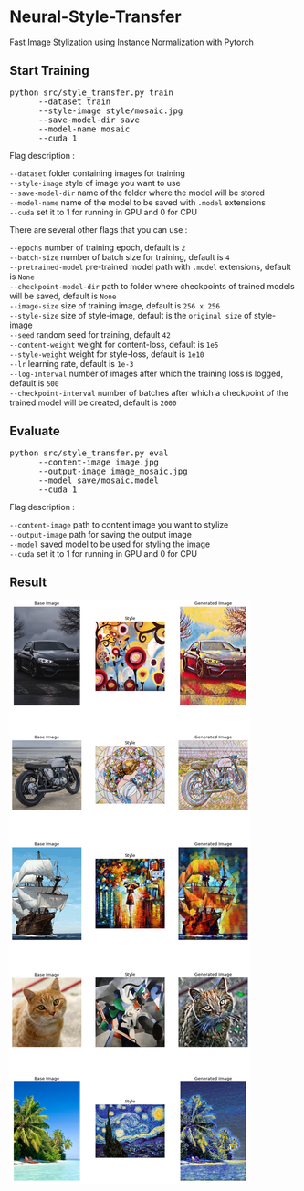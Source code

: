 # Neural-Style-Transfer
Fast Image Stylization using Instance Normalization with Pytorch

## Start Training
<pre>
python src/style_transfer.py train 
      --dataset train 
      --style-image style/mosaic.jpg 
      --save-model-dir save 
      --model-name mosaic 
      --cuda 1
</pre>

Flag description :  

`--dataset` folder containing images for training  
`--style-image` style of image you want to use  
`--save-model-dir` name of the folder where the model will be stored  
`--model-name` name of the model to be saved with `.model` extensions  
`--cuda` set it to 1 for running in GPU and 0 for CPU  

There are several other flags that you can use :

`--epochs` number of training epoch, default is `2`  
`--batch-size` number of batch size for training, default is `4`  
`--pretrained-model` pre-trained model path with `.model` extensions, default is `None`  
`--checkpoint-model-dir` path to folder where checkpoints of trained models will be saved, default is `None`  
`--image-size` size of training image, default is `256 x 256`  
`--style-size` size of style-image, default is the `original size` of style-image  
`--seed` random seed for training, default `42`  
`--content-weight` weight for content-loss, default is `1e5`  
`--style-weight` weight for style-loss, default is `1e10`  
`--lr` learning rate, default is `1e-3`  
`--log-interval` number of images after which the training loss is logged, default is `500`  
`--checkpoint-interval` number of batches after which a checkpoint of the trained model will be created, default is `2000`  

## Evaluate
<pre>
python src/style_transfer.py eval 
      --content-image image.jpg 
      --output-image image_mosaic.jpg
      --model save/mosaic.model 
      --cuda 1
</pre>

Flag description :

`--content-image` path to content image you want to stylize  
`--output-image` path for saving the output image  
`--model` saved model to be used for styling the image  
`--cuda` set it to 1 for running in GPU and 0 for CPU

## Result
![Result](https://github.com/Malikanhar/Neural-Style-Transfer/raw/master/assets/result.png)

